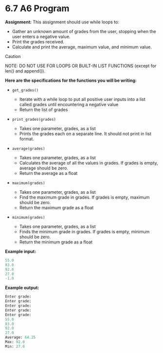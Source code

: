 # 6.7 A6 Program

**Assignment:**
This assignment should use while loops to:

- Gather an unknown amount of grades from the user, stopping when the user enters a negative value.
- Print the grades received.
- Calculate and print the average, maximum value, and minimum value.

> [!CAUTION]
> NOTE: DO NOT USE FOR LOOPS OR BUILT-IN LIST FUNCTIONS (except for len() and append()).

**Here are the specifications for the functions you will be writing:**

- `get_grades()`
  - Iterate with a while loop to put all positive user inputs into a list called grades until encountering a negative value
  - Return the list of grades
  
- `print_grades(grades)`
  - Takes one parameter, grades, as a list
  - Prints the grades each on a separate line. It should not print in list format.

- `average(grades)`
  - Takes one parameter, grades, as a list
  - Calculates the average of all the values in grades. If grades is empty, average should be zero.
  - Return the average as a float

- `maximum(grades)`
  - Takes one parameter, grades, as a list
  - Find the maximum grade in grades. If grades is empty, maximum should be zero.
  - Return the maximum grade as a float

- `minimum(grades)`
  - Takes one parameter, grades, as a list
  - Finds the minimum grade in grades. If grades is empty, minimum should be zero.
  - Return the minimum grade as a float

**Example input:**

``` python
55.0
83.0
92.0
27.0
-1.0
```

**Example output:**

``` python
Enter grade:
Enter grade:
Enter grade:
Enter grade:
Enter grade:
55.0
83.0
92.0
27.0
Average: 64.25
Max: 92.0
Min: 27.0
```
